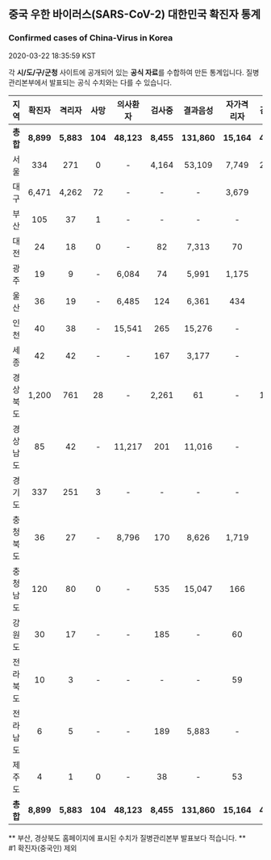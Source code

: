
## 중국 우한 바이러스(SARS-CoV-2) 대한민국 확진자 통계
### Confirmed cases of China-Virus in Korea
2020-03-22 18:35:59 KST

각 **시/도/구/군청** 사이트에 공개되어 있는 **공식 자료**를 수합하여 만든 통계입니다.
질병관리본부에서 발표되는 공식 수치와는 다를 수 있습니다.


|  지역  | 확진자 |  격리자  |  사망  |  의사환자  |  검사중  |  결과음성  |  자가격리자  |  감시중  |  감시해제  |  퇴원  |
|:------:|:------:|:--------:|:--------:|:----------:|:--------:|:----------------:|:------------:|:--------:|:----------:|:--:|
|**총합**|**8,899**|**5,883**|**104**|**48,123**|**8,455**|**131,860**|**15,164**|**4,102**|**17,817**|**2,912**|**57,273**|
|서울|334|271|0|-|4,164|53,109|7,749|2,410|5,339|63|57,273|
|대구|6,471|4,262|72|-|-|-|3,679|-|-|2,137|-|
|부산|105|37|1|-|-|-|-|-|-|67|-|
|대전|24|18|0|-|82|7,313|70|70|444|6|-|
|광주|19|9|-|6,084|74|5,991|1,175|71|1,104|10|-|
|울산|36|19|-|6,485|124|6,361|434|44|390|17|-|
|인천|40|38|-|15,541|265|15,276|-|-|-|2|-|
|세종|42|42|-|-|167|3,177|-|-|-|-|-|
|경상북도|1,200|761|28|-|2,261|61|-|1,351|8,750|411|-|
|경상남도|85|42|-|11,217|201|11,016|-|-|-|43|-|
|경기도|337|251|3|-|-|-|-|-|-|83|-|
|충청북도|36|27|-|8,796|170|8,626|1,719|140|1,579|9|-|
|충청남도|120|80|0|-|535|15,047|166|-|-|40|-|
|강원도|30|17|-|-|185|-|60|-|-|13|-|
|전라북도|10|3|-|-|-|-|59|-|-|7|-|
|전라남도|6|5|-|-|189|5,883|-|16|211|1|-|
|제주도|4|1|0|-|38|-|53|-|-|3|-|
|**총합**|**8,899**|**5,883**|**104**|**48,123**|**8,455**|**131,860**|**15,164**|**4,102**|**17,817**|**2,912**|**57,273**|


** 부산, 경상북도 홈페이지에 표시된 수치가 질병관리본부 발표보다 적습니다. **<br>
#1 확진자(중국인) 제외
    